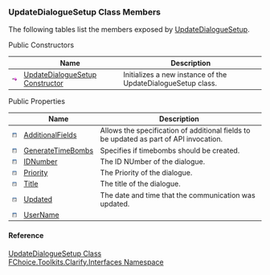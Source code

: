 ﻿### UpdateDialogueSetup Class Members

The following tables list the members exposed by [UpdateDialogueSetup](FChoice.Toolkits.Clarify~FChoice.Toolkits.Clarify.Interfaces.UpdateDialogueSetup.md).

Public Constructors

|   | Name | Description |
| --- | --- | --- |
| ![Public Constructor](dotnetimages/publicConstructor.png) | [UpdateDialogueSetup Constructor](FChoice.Toolkits.Clarify~FChoice.Toolkits.Clarify.Interfaces.UpdateDialogueSetup~_ctor.md) | Initializes a new instance of the UpdateDialogueSetup class.   |



Public Properties

|   | Name | Description |
| --- | --- | --- |
| ![Public Property](dotnetimages/publicProperty.png) | [AdditionalFields](FChoice.Toolkits.Clarify~FChoice.Toolkits.Clarify.Interfaces.UpdateDialogueSetup~AdditionalFields.md) | Allows the specification of additional fields to be updated as part of API invocation.   |
| ![Public Property](dotnetimages/publicProperty.png) | [GenerateTimeBombs](FChoice.Toolkits.Clarify~FChoice.Toolkits.Clarify.Interfaces.UpdateDialogueSetup~GenerateTimeBombs.md) | Specifies if timebombs should be created.   |
| ![Public Property](dotnetimages/publicProperty.png) | [IDNumber](FChoice.Toolkits.Clarify~FChoice.Toolkits.Clarify.Interfaces.UpdateDialogueSetup~IDNumber.md) | The ID NUmber of the dialogue.   |
| ![Public Property](dotnetimages/publicProperty.png) | [Priority](FChoice.Toolkits.Clarify~FChoice.Toolkits.Clarify.Interfaces.UpdateDialogueSetup~Priority.md) | The Priority of the dialogue.   |
| ![Public Property](dotnetimages/publicProperty.png) | [Title](FChoice.Toolkits.Clarify~FChoice.Toolkits.Clarify.Interfaces.UpdateDialogueSetup~Title.md) | The title of the dialogue.   |
| ![Public Property](dotnetimages/publicProperty.png) | [Updated](FChoice.Toolkits.Clarify~FChoice.Toolkits.Clarify.Interfaces.UpdateDialogueSetup~Updated.md) | The date and time that the communication was updated.   |
| ![Public Property](dotnetimages/publicProperty.png) | [UserName](FChoice.Toolkits.Clarify~FChoice.Toolkits.Clarify.Interfaces.UpdateDialogueSetup~UserName.md) |   |





#### Reference

[UpdateDialogueSetup Class](FChoice.Toolkits.Clarify~FChoice.Toolkits.Clarify.Interfaces.UpdateDialogueSetup.md)  
[FChoice.Toolkits.Clarify.Interfaces Namespace](FChoice.Toolkits.Clarify~FChoice.Toolkits.Clarify.Interfaces_namespace.md)